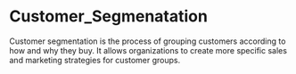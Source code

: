 # Customer_Segmenatation
Customer segmentation is the process of grouping customers according to how and why they buy. It allows organizations to create more specific sales and marketing strategies for customer groups.
